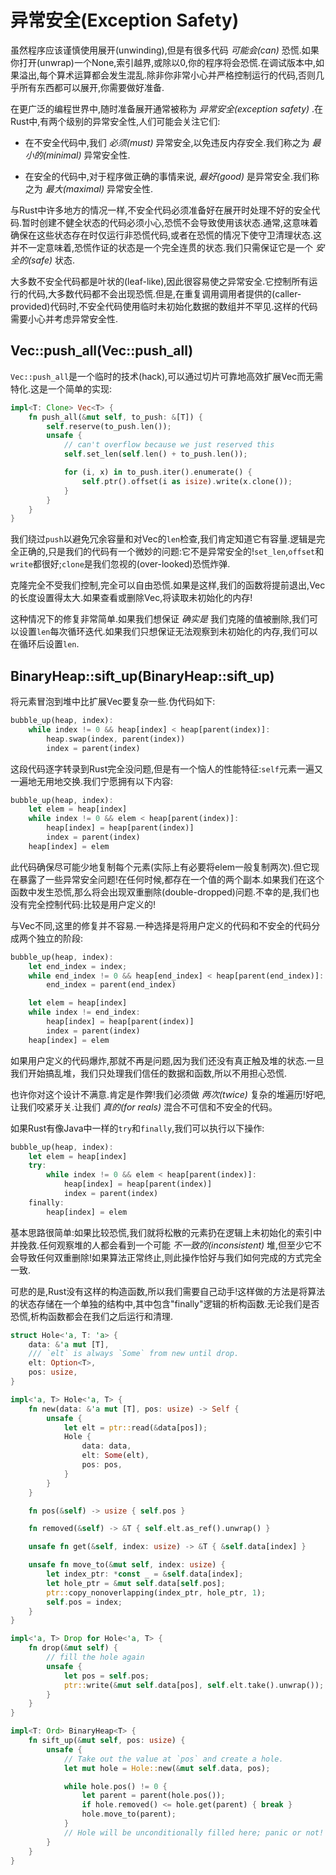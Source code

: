 # 异常安全(Exception Safety)

虽然程序应该谨慎使用展开(unwinding),但是有很多代码 *可能会(can)* 恐慌.如果你打开(unwrap)一个None,索引越界,或除以0,你的程序将会恐慌.在调试版本中,如果溢出,每个算术运算都会发生混乱.除非你非常小心并严格控制运行的代码,否则几乎所有东西都可以展开,你需要做好准备.

在更广泛的编程世界中,随时准备展开通常被称为 *异常安全(exception safety)* .在Rust中,有两个级别的异常安全性,人们可能会关注它们:

- 在不安全代码中,我们 *必须(must)* 异常安全,以免违反内存安全.我们称之为 *最小的(minimal)* 异常安全性.

- 在安全的代码中,对于程序做正确的事情来说, *最好(good)* 是异常安全.我们称之为 *最大(maximal)* 异常安全性.

与Rust中许多地方的情况一样,不安全代码必须准备好在展开时处理不好的安全代码.暂时创建不健全状态的代码必须小心,恐慌不会导致使用该状态.通常,这意味着确保在这些状态存在时仅运行非恐慌代码,或者在恐慌的情况下使守卫清理状态.这并不一定意味着,恐慌作证的状态是一个完全连贯的状态.我们只需保证它是一个 *安全的(safe)* 状态.

大多数不安全代码都是叶状的(leaf-like),因此很容易使之异常安全.它控制所有运行的代码,大多数代码都不会出现恐慌.但是,在重复调用调用者提供的(caller-provided)代码时,不安全代码使用临时未初始化数据的数组并不罕见.这样的代码需要小心并考虑异常安全性.

## Vec::push_all(Vec::push_all)

`Vec::push_all`是一个临时的技术(hack),可以通过切片可靠地高效扩展Vec而无需特化.这是一个简单的实现:

```Rust
impl<T: Clone> Vec<T> {
    fn push_all(&mut self, to_push: &[T]) {
        self.reserve(to_push.len());
        unsafe {
            // can't overflow because we just reserved this
            self.set_len(self.len() + to_push.len());

            for (i, x) in to_push.iter().enumerate() {
                self.ptr().offset(i as isize).write(x.clone());
            }
        }
    }
}
```

我们绕过`push`以避免冗余容量和对Vec的`len`检查,我们肯定知道它有容量.逻辑是完全正确的,只是我们的代码有一个微妙的问题:它不是异常安全的!`set_len`,`offset`和`write`都很好;`clone`是我们忽视的(over-looked)恐慌炸弹.

克隆完全不受我们控制,完全可以自由恐慌.如果是这样,我们的函数将提前退出,Vec的长度设置得太大.如果查看或删除Vec,将读取未初始化的内存!

这种情况下的修复非常简单.如果我们想保证 *确实是* 我们克隆的值被删除,我们可以设置`len`每次循环迭代.如果我们只想保证无法观察到未初始化的内存,我们可以在循环后设置`len`.

## BinaryHeap::sift_up(BinaryHeap::sift_up)

将元素冒泡到堆中比扩展Vec要复杂一些.伪代码如下:

```Rust (pseudocode)
bubble_up(heap, index):
    while index != 0 && heap[index] < heap[parent(index)]:
        heap.swap(index, parent(index))
        index = parent(index)
```

这段代码逐字转录到Rust完全没问题,但是有一个恼人的性能特征:`self`元素一遍又一遍地无用地交换.我们宁愿拥有以下内容:

```Rust (pseudocode)
bubble_up(heap, index):
    let elem = heap[index]
    while index != 0 && elem < heap[parent(index)]:
        heap[index] = heap[parent(index)]
        index = parent(index)
    heap[index] = elem
```

此代码确保尽可能少地复制每个元素(实际上有必要将elem一般复制两次).但它现在暴露了一些异常安全问题!在任何时候,都存在一个值的两个副本.如果我们在这个函数中发生恐慌,那么将会出现双重删除(double-dropped)问题.不幸的是,我们也没有完全控制代码:比较是用户定义的!

与Vec不同,这里的修复并不容易.一种选择是将用户定义的代码和不安全的代码分成两个独立的阶段:

```Rust (pseudocode)
bubble_up(heap, index):
    let end_index = index;
    while end_index != 0 && heap[end_index] < heap[parent(end_index)]:
        end_index = parent(end_index)

    let elem = heap[index]
    while index != end_index:
        heap[index] = heap[parent(index)]
        index = parent(index)
    heap[index] = elem
```

如果用户定义的代码爆炸,那就不再是问题,因为我们还没有真正触及堆的状态.一旦我们开始搞乱堆，我们只处理我们信任的数据和函数,所以不用担心恐慌.

也许你对这个设计不满意.肯定是作弊!我们必须做 *两次(twice)* 复杂的堆遍历!好吧,让我们咬紧牙关.让我们 *真的(for reals)* 混合不可信和不安全的代码。

如果Rust有像Java中一样的`try`和`finally`,我们可以执行以下操作:

```Rust (pseudocode)
bubble_up(heap, index):
    let elem = heap[index]
    try:
        while index != 0 && elem < heap[parent(index)]:
            heap[index] = heap[parent(index)]
            index = parent(index)
    finally:
        heap[index] = elem
```

基本思路很简单:如果比较恐慌,我们就将松散的元素扔在逻辑上未初始化的索引中并挽救.任何观察堆的人都会看到一个可能 *不一致的(inconsistent)* 堆,但至少它不会导致任何双重删除!如果算法正常终止,则此操作恰好与我们如何完成的方式完全一致.

可悲的是,Rust没有这样的构造函数,所以我们需要自己动手!这样做的方法是将算法的状态存储在一个单独的结构中,其中包含"finally"逻辑的析构函数.无论我们是否恐慌,析构函数都会在我们之后运行和清理.

```Rust
struct Hole<'a, T: 'a> {
    data: &'a mut [T],
    /// `elt` is always `Some` from new until drop.
    elt: Option<T>,
    pos: usize,
}

impl<'a, T> Hole<'a, T> {
    fn new(data: &'a mut [T], pos: usize) -> Self {
        unsafe {
            let elt = ptr::read(&data[pos]);
            Hole {
                data: data,
                elt: Some(elt),
                pos: pos,
            }
        }
    }

    fn pos(&self) -> usize { self.pos }

    fn removed(&self) -> &T { self.elt.as_ref().unwrap() }

    unsafe fn get(&self, index: usize) -> &T { &self.data[index] }

    unsafe fn move_to(&mut self, index: usize) {
        let index_ptr: *const _ = &self.data[index];
        let hole_ptr = &mut self.data[self.pos];
        ptr::copy_nonoverlapping(index_ptr, hole_ptr, 1);
        self.pos = index;
    }
}

impl<'a, T> Drop for Hole<'a, T> {
    fn drop(&mut self) {
        // fill the hole again
        unsafe {
            let pos = self.pos;
            ptr::write(&mut self.data[pos], self.elt.take().unwrap());
        }
    }
}

impl<T: Ord> BinaryHeap<T> {
    fn sift_up(&mut self, pos: usize) {
        unsafe {
            // Take out the value at `pos` and create a hole.
            let mut hole = Hole::new(&mut self.data, pos);

            while hole.pos() != 0 {
                let parent = parent(hole.pos());
                if hole.removed() <= hole.get(parent) { break }
                hole.move_to(parent);
            }
            // Hole will be unconditionally filled here; panic or not!
        }
    }
}
```